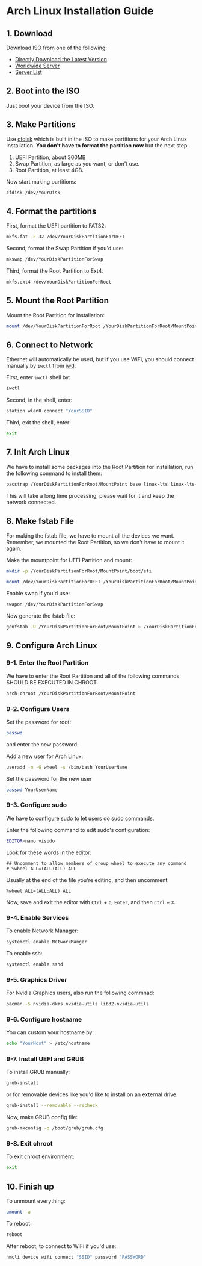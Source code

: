 # Arch Linux Installation Guide

## 1. Download

Download ISO from one of the following:
- [Directly Download the Latest Version](https://geo.mirror.pkgbuild.com/iso/2025.08.01/archlinux-x86_64.iso)
- [Worldwide Server](https://geo.mirror.pkgbuild.com/iso/2025.08.01/)
- [Server List](https://archlinux.org/download)

## 2. Boot into the ISO

Just boot your device from the ISO.

## 3. Make Partitions

Use [cfdisk](https://cfdisk.com/) which is bulit in the ISO to make partitions for your Arch Linux Installation. **You don't have to format the partition now** but the next step.

1. UEFI Partition, about 300MB
2. Swap Partition, as large as you want, or don't use.
3. Root Partition, at least 4GB.

Now start making partitions:

```bash
cfdisk /dev/YourDisk
```

## 4. Format the partitions

First, format the UEFI partition to FAT32:

```bash
mkfs.fat -F 32 /dev/YourDiskPartitionForUEFI
```

Second, format the Swap Partition if you'd use:

```bash
mkswap /dev/YourDiskPartitionForSwap
```

Third, format the Root Partition to Ext4:

```bash
mkfs.ext4 /dev/YourDiskPartitionForRoot
```

## 5. Mount the Root Partition

Mount the Root Partition for installation:

```bash
mount /dev/YourDiskPartitionForRoot /YourDiskPartitionForRoot/MountPoint
```

## 6. Connect to Network

Ethernet will automatically be used, but if you use WiFi, you should connect manually by `iwctl` from [iwd](https://wiki.archlinux.org/title/Iwd).

First, enter `iwctl` shell by:

```bash
iwctl
```

Second, in the shell, enter:

```bash
station wlan0 connect "YourSSID"
```

Third, exit the shell, enter:

```bash
exit
```

## 7. Init Arch Linux

We have to install some packages into the Root Partition for installation, run the following command to install them:

```bash
pacstrap /YourDiskPartitionForRoot/MountPoint base linux-lts linux-lts-headers linux-firmware sof-firmware base-devel nano grub sudo efibootmgr networkmanager
```

This will take a long time processing, please wait for it and keep the network connected.

## 8. Make fstab File

For making the fstab file, we have to mount all the devices we want. Remember, we mounted the Root Partition, so we don't have to mount it again. 

Make the mountpoint for UEFI Partition and mount:

```bash
mkdir -p /YourDiskPartitionForRoot/MountPoint/boot/efi
```

```bash
mount /dev/YourDiskPartitionForUEFI /YourDiskPartitionForRoot/MountPoint/boot/efi
```

Enable swap if you'd use:

```bash
swapon /dev/YourDiskPartitionForSwap
```

Now generate the fstab file:

```bash
genfstab -U /YourDiskPartitionForRoot/MountPoint > /YourDiskPartitionForRoot/MountPoint/etc/fstab
```

## 9. Configure Arch Linux

### 9-1. Enter the Root Partition

We have to enter the Root Partition and all of the following commands SHOULD BE EXECUTED IN CHROOT.

```bash
arch-chroot /YourDiskPartitionForRoot/MountPoint
```

### 9-2. Configure Users

Set the password for root:

```bash
passwd
```

and enter the new password.

Add a new user for Arch Linux:

```bash
useradd -m -G wheel -s /bin/bash YourUserName
```

Set the password for the new user

```bash
passwd YourUserName
```

### 9-3. Configure sudo

We have to configure sudo to let users do sudo commands.

Enter the following command to edit sudo's configuration:

```bash
EDITOR=nano visudo
```

Look for these words in the editor:

```
## Uncomment to allow members of group wheel to execute any command
# %wheel ALL=(ALL:ALL) ALL
```

Usually at the end of the file you're editing, and then uncomment:

```
%wheel ALL=(ALL:ALL) ALL
```

Now, save and exit the editor with `Ctrl` + `O`, `Enter`, and then `Ctrl` + `X`.

### 9-4. Enable Services

To enable Network Manager:

```bash
systemctl enable NetworkManger
```

To enable ssh:

```bash
systemctl enable sshd
```

### 9-5. Graphics Driver

For Nvidia Graphics users, also run the following commnad:

```bash
pacman -S nvidia-dkms nvidia-utils lib32-nvidia-utils
```

### 9-6. Configure hostname

You can custom your hostname by:

```bash
echo "YourHost" > /etc/hostname
```

### 9-7. Install UEFI and GRUB

To install GRUB manually:

```bash
grub-install
```

or for removable devices like you'd like to install on an external drive:

```bash
grub-install --removable --recheck
```

Now, make GRUB config file:

```bash
grub-mkconfig -o /boot/grub/grub.cfg
```

### 9-8. Exit chroot

To exit chroot environment:

```bash
exit
```

## 10. Finish up

To unmount everything:

```bash
umount -a
```

To reboot:

```bash
reboot
```

After reboot, to connect to WiFi if you'd use:

```bash
nmcli device wifi connect "SSID" password "PASSWORD"
```
